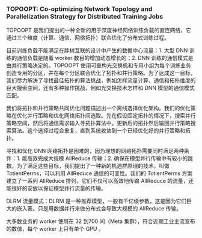 ### TOPOOPT: Co-optimizing Network Topology and Parallelization Strategy for Distributed Training Jobs

TOPOOPT 是我们提出的一种全新的用于深度神经网络训练负载的直连网络，它通过三个维度（计算、通信、网络拓扑）联合优化了分布式训练过程。

目前训练负载不能满足在胖树互联的设计中产生的数据中心流量：1. 大型 DNN 训练的通信负载是随着 worker 数目的增加动态增长的；2.  DNN 训练的通信模式是由并行策略决定的。TOPOOPT 使用可重构光交换机和专用小组为每个训练业务创造专用的分区，并在每个分区联合优化了拓扑和并行策略。为了达成这一目标，我们尽力解决了寻找最佳拓扑的算法挑战，例如怎样流量计算、通信和拓扑维度的巨大搜索空间，还有多种操作挑战，例如光交换技术怎样和 DNN 模型的通信模式匹配。

我们将拓扑和并行策略共同优化问题描述出一个离线选择优化架构。我们的优化策略在优化并行策略和优化网络拓扑间选取。先在假设固定拓扑的情况下，搜索并行策略空间，然后将通信需求输入寻拓扑算法中。更新后的拓扑然后输回并行策略搜索算法。这个选择过程会重复，直到系统收敛到一个已经优化好的并行策略和拓扑。

寻找和优化 DNN 网络拓扑是困难的，因为理想的网络拓扑需要同时满足两种条件：1. 能高效完成大规模 AllReduce 传输；2. 确保在模型并行传输中有较小的跳数。为了满足这些目标，我们提出了一种新的机遇群原理的技术，叫做 TotientPerms，可以利用 AllReduce 通信的可变性。我们的 TotientPerms 方案建立了一系列 AllReduce 排列，它们不仅可以高效地传输 AllReduce 的流量，还能很好的安放以保证模型并行流量的传输。

DLRM 流量模式：DLRM 是一种推荐模型，一般有千亿级参数，这是因为它们巨大的嵌入表。只是用数据并行来做分布式会导致大规模的 AllReduce 传输。

大多数业务的 worker 使用在 32 到700 间（Meta 集群），符合近期工业主流宣布的数值，每个 worker 上只有单个 GPU 。


